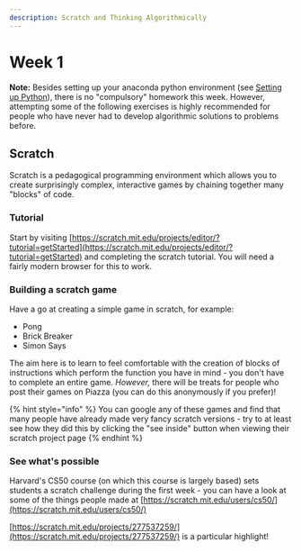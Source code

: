 ```yaml
---
description: Scratch and Thinking Algorithmically
---
```


# Week 1

**Note:** Besides setting up your anaconda python environment \(see [Setting up Python](../additional/setting-up-python.md)\), there is no "compulsory" homework this week. However, attempting some of the following exercises is highly recommended for people who have never had to develop algorithmic solutions to problems before.

## Scratch

Scratch is a pedagogical programming environment which allows you to create surprisingly complex, interactive games by chaining together many "blocks" of code.

### Tutorial

Start by visiting [https://scratch.mit.edu/projects/editor/?tutorial=getStarted](https://scratch.mit.edu/projects/editor/?tutorial=getStarted) and completing the scratch tutorial. You will need a fairly modern browser for this to work.

### Building a scratch game

Have a go at creating a simple game in scratch, for example:

* Pong
* Brick Breaker
* Simon Says

The aim here is to learn to feel comfortable with the creation of blocks of instructions which perform the function you have in mind - you don't have to complete an entire game. _However,_ there will be treats for people who post their games on Piazza \(you can do this anonymously if you prefer\)!

{% hint style="info" %}
You can google any of these games and find that many people have already made very fancy scratch versions - try to at least see how they did this by clicking the "see inside" button when viewing their scratch project page
{% endhint %}

### See what's possible

Harvard's CS50 course \(on which this course is largely based\) sets students a scratch challenge during the first week - you can have a look at some of the things people made at [https://scratch.mit.edu/users/cs50/](https://scratch.mit.edu/users/cs50/) 

[https://scratch.mit.edu/projects/277537259/](https://scratch.mit.edu/projects/277537259/) is a particular highlight!



### 





